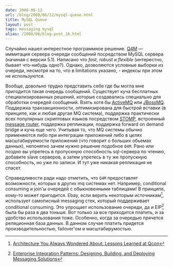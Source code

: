 ```yaml
---
date: 2008-06-12
url: /blog/2008/06/12/mysql-queue.html
title: MySQL Queue
layout: post
tags: messaging mysql
alias: /2008/06/blog-post_16.html
---
```

Случайно нашел интерестное программное решение. [Q4M][ref-q4m] — иммитация сервера очереди сообщений посредством MySQL сервера (начиная с версии 5.1). Написано что *fast*, *robust* и *flexible* (интерестно, бывает что-нибудь одно?). Однако, дозволяются условные выборки из очереди, несмотря на то, что в limitations указано, - индексы при этом не используются.

Вообще, довольно трудно представить себе где бы могла мне пригодится такая очередь сообщений. Cуществует куча бесплатных специализированных решений, которые создавались специально для обработки очередей сообщений. Взять хотя бы [ActiveMQ][ref-activemq] или [JBossMQ][ref-jbossmq]. Поддержка транзакционности, оптимизирована для быстрой вставки (в принципе, как и любая другая MQ система), поддержка практически всех популярных скриптовых языков посредством [STOMP][ref-stomp], встроенный [message router][ref-camel], поддержка репликации, поддержка forward on demand bridge и куча еще чего. Учитывая то, что MQ системы обычно применяются либо при интеграции приложений либо в целях масштабируемости приложений (что говорит о больших обьемах данных), непонятно зачем нужно решение подобное `Q4M`. Рано или поздно вы упретесь в пропускную способность sql-сервера по чтению, добавите slave серверов, а затем упретесь в ту же пропускную способность, но уже по записи. И тут уже никакая репликация не спасет.

Справедливости ради надо отметить, что `Q4M` предоставлят возможности, которых в других mq системах нет. Например, conditional consuming и join'ы очередей с обыкновенными таблицами! В принципе, кому-то может пригодится. Ebay, если верить некоторым источникам[^ebay-mq], использует самописный messaging стек, который поддерживает conditional consuming. Это упрощает использование очереди, да и EIP[^eip] была бы раза в два тоньше. Вот только за все приходится платить, и за удобство использования тоже. Особенно, когда за очередью прячется реляционная база данных. В данном случае платить придется производительностью, failover'ом и масштабирумостью.

[^eip]: [Enterprise Integration Patterns: Designing, Building, and Deploying Messaging Solutions](http://www.enterpriseintegrationpatterns.com/)
[^ebay-mq]: [Architecture You Always Wondered About: Lessons Learned at Qcon](http://natishalom.typepad.com/nati_shaloms_blog/2007/11/architecture-yo.html)

[ref-q4m]: http://q4m.31tools.com/
[ref-activemq]: http://activemq.apache.org/
[ref-jbossmq]: http://community.jboss.org/wiki/JBossMQ
[ref-camel]: http://activemq.apache.org/camel/
[ref-stomp]: http://stomp.codehaus.org/
[ref-ebay-mq]: http://natishalom.typepad.com/nati_shaloms_blog/2007/11/architecture-yo.html

